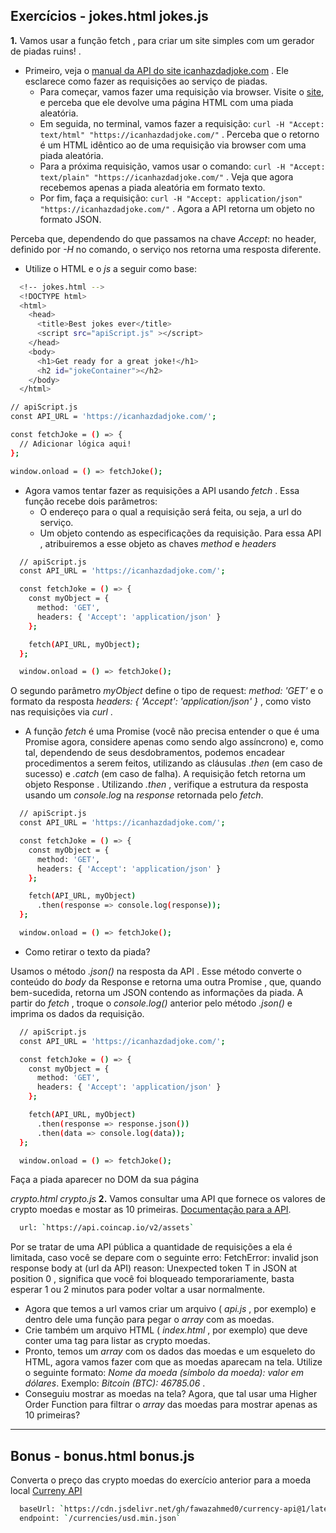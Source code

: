 ## Exercícios - jokes.html jokes.js

**1.** Vamos usar a função fetch , para criar um site simples com um gerador de piadas ruins! .
- Primeiro, veja o [manual da API do site icanhazdadjoke.com](icanhazdadjoke.com) . Ele esclarece como fazer as requisições ao serviço de piadas.
  - Para começar, vamos fazer uma requisição via browser. Visite o [site](icanhazdadjoke.com), e perceba que ele devolve uma página HTML com uma piada aleatória.
  - Em seguida, no terminal, vamos fazer a requisição: `curl -H "Accept: text/html" "https://icanhazdadjoke.com/"` . Perceba que o retorno é um HTML idêntico ao de uma requisição via browser com uma piada aleatória.
  - Para a próxima requisição, vamos usar o comando: `curl -H "Accept: text/plain" "https://icanhazdadjoke.com/"` . Veja que agora recebemos apenas a piada aleatória em formato texto.
  - Por fim, faça a requisição: `curl -H "Accept: application/json" "https://icanhazdadjoke.com/"` . Agora a API retorna um objeto no formato JSON.

Perceba que, dependendo do que passamos na chave *Accept*: no header, definido por *-H* no comando, o serviço nos retorna uma resposta diferente.

- Utilize o HTML e o *js* a seguir como base:

```sh
  <!-- jokes.html -->
  <!DOCTYPE html>
  <html>
    <head>
      <title>Best jokes ever</title>
      <script src="apiScript.js" ></script>
    </head>
    <body>
      <h1>Get ready for a great joke!</h1>
      <h2 id="jokeContainer"></h2>
    </body>
  </html>
  ```

  ```sh
  // apiScript.js
  const API_URL = 'https://icanhazdadjoke.com/';

  const fetchJoke = () => {
    // Adicionar lógica aqui!
  };

  window.onload = () => fetchJoke();
```

- Agora vamos tentar fazer as requisições a API usando *fetch* . Essa função recebe dois parâmetros:
  - O endereço para o qual a requisição será feita, ou seja, a url do serviço.
  - Um objeto contendo as especificações da requisição. Para essa API , atribuiremos a esse objeto as chaves *method* e *headers*

```sh
  // apiScript.js     
  const API_URL = 'https://icanhazdadjoke.com/';

  const fetchJoke = () => {
    const myObject = {
      method: 'GET',
      headers: { 'Accept': 'application/json' }
    };

    fetch(API_URL, myObject);
  };

  window.onload = () => fetchJoke();
```

O segundo parâmetro *myObject* define o tipo de request: *method: 'GET'* e o formato da resposta *headers: { 'Accept': 'application/json' }* , como visto nas requisições via *curl* .
  - A função *fetch* é uma Promise (você não precisa entender o que é uma Promise agora, considere apenas como sendo algo assíncrono) e, como tal, dependendo de seus desdobramentos, podemos encadear procedimentos a serem feitos, utilizando as cláusulas .*then* (em caso de sucesso) e *.catch* (em caso de falha). A requisição fetch retorna um objeto Response . Utilizando *.then* , verifique a estrutura da resposta usando um *console.log* na *response* retornada pelo *fetch*.

```sh
  // apiScript.js     
  const API_URL = 'https://icanhazdadjoke.com/';

  const fetchJoke = () => {
    const myObject = {
      method: 'GET',
      headers: { 'Accept': 'application/json' }
    };

    fetch(API_URL, myObject)
      .then(response => console.log(response));
  };

  window.onload = () => fetchJoke();
```
  - Como retirar o texto da piada?

Usamos o método *.json()* na resposta da API . Esse método converte o conteúdo do *body* da Response e retorna uma outra Promise , que, quando bem-sucedida, retorna um JSON contendo as informações da piada.
A partir do *fetch* , troque o *console.log()* anterior pelo método *.json()* e imprima os dados da requisição.

```sh
  // apiScript.js     
  const API_URL = 'https://icanhazdadjoke.com/';

  const fetchJoke = () => {
    const myObject = {
      method: 'GET',
      headers: { 'Accept': 'application/json' }
    };

    fetch(API_URL, myObject)
      .then(response => response.json())
      .then(data => console.log(data));
  };

  window.onload = () => fetchJoke();
```

Faça a piada aparecer no DOM da sua página

*crypto.html crypto.js*
**2.** Vamos consultar uma API que fornece os valores de crypto moedas e mostar as 10 primeiras.
[Documentação para a API](https://docs.coincap.io/).

```sh
  url: `https://api.coincap.io/v2/assets`
```

Por se tratar de uma API pública a quantidade de requisições a ela é limitada, caso você se depare com o seguinte erro: FetchError: invalid json response body at (url da API) reason: Unexpected token T in JSON at position 0 , significa que você foi bloqueado temporariamente, basta esperar 1 ou 2 minutos para poder voltar a usar normalmente.
- Agora que temos a url vamos criar um arquivo ( *api.js* , por exemplo) e dentro dele uma função para pegar o *array* com as moedas.
- Crie também um arquivo HTML ( *index.html* , por exemplo) que deve conter uma tag para listar as crypto moedas.
- Pronto, temos um *array* com os dados das moedas e um esqueleto do HTML, agora vamos fazer com que as moedas aparecam na tela. Utilize o seguinte formato: *Nome da moeda (símbolo da moeda): valor em dólares*. Exemplo: *Bitcoin (BTC): 46785.06* .
- Conseguiu mostrar as moedas na tela? Agora, que tal usar uma Higher Order Function para filtrar o *array* das moedas para mostrar apenas as 10 primeiras?

---

## Bonus - bonus.html bonus.js
Converta o preço das crypto moedas do exercício anterior para a moeda local
[Curreny API](https://github.com/fawazahmed0/currency-api#readme)

```sh
  baseUrl: `https://cdn.jsdelivr.net/gh/fawazahmed0/currency-api@1/latest`  
  endpoint: `/currencies/usd.min.json`
```